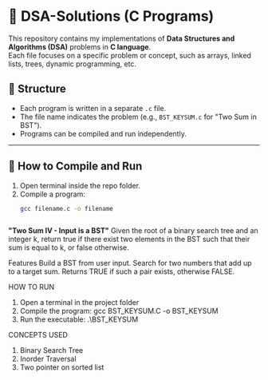 # 📘 DSA-Solutions (C Programs)
This repository contains my implementations of **Data Structures and Algorithms (DSA)** problems in **C language**.  
Each file focuses on a specific problem or concept, such as arrays, linked lists, trees, dynamic programming, etc.

## 🔹 Structure
- Each program is written in a separate `.c` file.
- The file name indicates the problem (e.g., `BST_KEYSUM.c` for "Two Sum in BST").
- Programs can be compiled and run independently.

---

## 🔹 How to Compile and Run

1. Open terminal inside the repo folder.
2. Compile a program:
   ```bash
   gcc filename.c -o filename



**"Two Sum IV - Input is a BST"**
Given the root of a binary search tree and an integer k, return true if there exist two elements in the BST such that their sum is equal to k, or false otherwise.

Features
Build a BST from user input.
Search for two numbers that add up to a target sum.
Returns TRUE if such a pair exists, otherwise FALSE.

HOW TO RUN
1. Open a terminal in the project folder
2. Compile the program:
    gcc BST_KEYSUM.C -o BST_KEYSUM
3. Run the executable:
    .\BST_KEYSUM

CONCEPTS USED
1. Binary Search Tree
2. Inorder Traversal
3. Two pointer on sorted list
